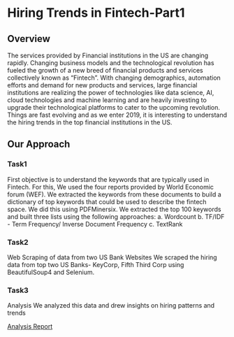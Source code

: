# Hiring Trends in Fintech-Part1

## Overview
The services provided by Financial institutions in the US are changing rapidly. Changing business models and the technological revolution has fueled the growth of a new breed of financial products and services collectively known as “Fintech”.
With changing demographics, automation efforts and demand for new products and services, large financial institutions are realizing the power of technologies like data science, AI, cloud technologies and machine learning and are heavily investing to upgrade their technological platforms to cater to the upcoming revolution. Things are fast evolving and as we enter 2019, it is interesting to understand the hiring trends in the top financial institutions in the US.

## Our Approach
### Task1
First objective is to understand the keywords that are typically used in Fintech. For this, We used the four reports provided by World Economic forum (WEF).
We extracted the keywords from these documents to build a dictionary of top keywords that could be used to describe the fintech space. We did this using PDFMinersix.
We extracted the top 100 keywords and built three lists using the following approaches: a. Wordcount b. TF/IDF - Term Frequency/ Inverse Document Frequency c. TextRank

### Task2
Web Scraping of data from two US Bank Websites
We scraped the hiring data from top two US Banks- KeyCorp, Fifth Third Corp using BeautifulSoup4 and Selenium.

### Task3
Analysis
We analyzed this data and drew insights on hiring patterns and trends

[Analysis Report](https://codelabs-preview.appspot.com/?file_id=1mgXZ8IrPmXS8ge-lz9yalxQDUInzzsEIQc8h0hHhwlU#0)
